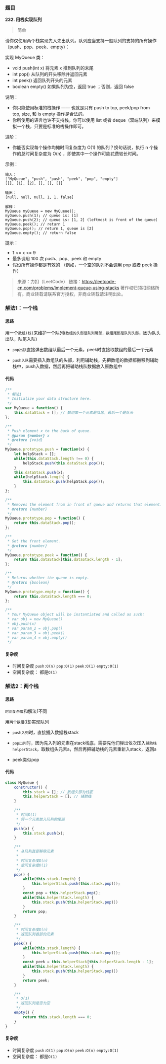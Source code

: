 ### 题目
**232. 用栈实现队列**

>简单

请你仅使用两个栈实现先入先出队列。队列应当支持一般队列的支持的所有操作（push、pop、peek、empty）：

实现 MyQueue 类：

* void push(int x) 将元素 x 推到队列的末尾
* int pop() 从队列的开头移除并返回元素
* int peek() 返回队列开头的元素
* boolean empty() 如果队列为空，返回 true ；否则，返回 false


说明：

* 你只能使用标准的栈操作 —— 也就是只有 push to top, peek/pop from top, size, 和 is empty 操作是合法的。
* 你所使用的语言也许不支持栈。你可以使用 list 或者 deque（双端队列）来模拟一个栈，只要是标准的栈操作即可。


进阶：

* 你能否实现每个操作均摊时间复杂度为 O(1) 的队列？换句话说，执行 n 个操作的总时间复杂度为 O(n) ，即使其中一个操作可能花费较长时间。


示例：
```
输入：
["MyQueue", "push", "push", "peek", "pop", "empty"]
[[], [1], [2], [], [], []]

输出：
[null, null, null, 1, 1, false]

解释：
MyQueue myQueue = new MyQueue();
myQueue.push(1); // queue is: [1]
myQueue.push(2); // queue is: [1, 2] (leftmost is front of the queue)
myQueue.peek(); // return 1
myQueue.pop(); // return 1, queue is [2]
myQueue.empty(); // return false
```


提示：
* 1 <= x <= 9
* 最多调用 100 次 push、pop、peek 和 empty
* 假设所有操作都是有效的 （例如，一个空的队列不会调用 pop 或者 peek 操作）


>来源：力扣（LeetCode）
链接：https://leetcode-cn.com/problems/implement-queue-using-stacks
著作权归领扣网络所有。商业转载请联系官方授权，非商业转载请注明出处。



### 解法1：一个栈
#### 思路

用一个`数组(栈)`来维护一个队列(`数组的头部是队列尾部，数组尾部是队列头部`，因为队头出队，队尾入队)

* `pop出队`直接弹出数组队最后一个元素，peek时直接取数组的最后一个元素

* `push入队`需要插入数组队的头部，利用辅助栈，先把数组的数据都搬移到辅助栈中，push入数据，然后再把辅助栈队数据放入原数组中

  

#### 代码
```javascript
/**
 * 解法1
 * Initialize your data structure here.
 */
var MyQueue = function() {
    this.dataStack = []; // 数组第一个元素是队尾，最后一个是队头
};

/**
 * Push element x to the back of queue. 
 * @param {number} x
 * @return {void}
 */
MyQueue.prototype.push = function(x) {
    let helpStack = [];
    while(this.dataStack.length !== 0) {
        helpStack.push(this.dataStack.pop());
    }
    this.dataStack.push(x);
    while(helpStack.length) {
        this.dataStack.push(helpStack.pop());
    }
};

/**
 * Removes the element from in front of queue and returns that element.
 * @return {number}
 */
MyQueue.prototype.pop = function() {
    return this.dataStack.pop();
};

/**
 * Get the front element.
 * @return {number}
 */
MyQueue.prototype.peek = function() {
    return this.dataStack[this.dataStack.length - 1];
};

/**
 * Returns whether the queue is empty.
 * @return {boolean}
 */
MyQueue.prototype.empty = function() {
    return this.dataStack.length === 0;
};

/**
 * Your MyQueue object will be instantiated and called as such:
 * var obj = new MyQueue()
 * obj.push(x)
 * var param_2 = obj.pop()
 * var param_3 = obj.peek()
 * var param_4 = obj.empty()
 */
```

#### 复杂度
* 时间复杂度 `push:O(n)` `pop:O(1)` `peek:O(1)` `empty:O(1)`
* 空间复杂度： 都是`O(1)`



### 解法2：两个栈

#### 思路

`时间复杂度`和解法1不同



用`两个数组`(栈)实现队列

* `push入列`时，直接插入数据栈stack
* `pop出列`时，因为先入列的元素在stack栈底，需要先他们弹出依次压入`辅助栈helperStack`，取数组头元素a，然后再把辅助栈的元素重新入stack，返回a

* peek类似pop

#### 代码

```javascript
class MyQueue {
    constructor() {
        this.stack = []; // 数组头部为栈底
        this.helperStack = []; // 辅助栈
    }

    /**
     * 时间O(1)
     * 将一个元素放入队列的尾部
     */
    push(x) {
        this.stack.push(x);
    }

    /**
     * 从队列首部移除元素
     * 
     * 时间复杂度O(n)
     * 空间复杂度O(1)
     */
    pop() {
        while(this.stack.length) {
            this.helperStack.push(this.stack.pop());
        }
        const pop = this.helperStack.pop();
        while(this.helperStack.length) {
            this.stack.push(this.helperStack.pop())
        }
        return pop;
    }

    /**
     * 时间复杂度O(n)
     * 返回队列首部的元素
     */
    peek() {
        while(this.stack.length) {
            this.helperStack.push(this.stack.pop());
        }
        const peek = this.helperStack[this.helperStack.length - 1];
        while(this.helperStack.length) {
            this.stack.push(this.helperStack.pop())
        }
        return peek;
    }

    /**
     * O(1)
     * 返回队列是否为空
     */
    empty() {
        return this.stack.length === 0;
    }
}
```

#### 复杂度

* 时间复杂度 `push:O(1)` `pop:O(n)` `peek:O(n)` `empty:O(1)`
* 空间复杂度： 都是`O(1)`